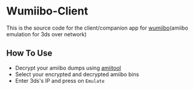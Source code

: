 # Wumiibo-Client
This is the source code for the client/companion app for [wumiibo](https://github.com/hax0kartik/wumiibo)(amiibo emulation for 3ds over network)

## How To Use

* Decrypt your amiibo dumps using [amiitool](https://github.com/socram8888/amiitool)
* Select your encrypted and decrypted amiibo bins
* Enter 3ds's IP and press on `Emulate`